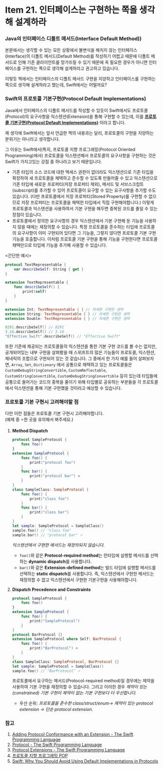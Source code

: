 # Item 21. 인터페이스는 구현하는 쪽을 생각해 설계하라

### Java의 인터페이스 디폴트 메서드(Interface Default Method))

본문에서는 생각할 수 있는 모든 상황에서 불변식을 해치지 않는 인터페이스(Interface)의 디폴트 메서드(Default Method)를 작성하기 어렵고 때문에 디폴트 메서드로 인해 기존 클라이언트를 망가뜨릴 수 있기 때문에 꼭 필요한 경우가 아니면 인터페이스를 구현하는 쪽으로 생각해 설계하라고 권고하고 있습니다. 

이렇듯 책에서는 인터페이스의 디폴트 메서드 구현을 지양하고 인터페이스를 구현하는 쪽으로 생각해 설계하라고 했는데, Swift에서는 어떨까요?



### Swift의 프로토콜 기본구현(Protocol Default Implementations)

Java에서 인터페이스의 디폴트 메서드를 작성할 수 있듯이 Swift에서도 프로토콜(Protocol)의 요구사항을 익스텐션(Extension)을 통해 구현할 수 있는데, 이를 [**프로토콜 기본구현(Protocol Default Implementations)**](https://docs.swift.org/swift-book/LanguageGuide/Protocols.html#ID521) 이라고 합니다. 

제 생각에 Swift에서는 앞서 언급한 책의 내용과는 달리, 프로토콜의 구현을 지양하는 분위기는 아니라고 생각합니다. 

그 이유는 Swift에서(특히, 프로토콜 지향 프로그래밍(Protocol Oriented Programming)에서) 프로토콜을 익스텐션해서 프로토콜의 요구사항을 구현하는 것은 Swift가 가지고있는 강점 중 하나라고 보기 때문입니다. 

- 기존 타입의 소스 코드에 대한 액세스 권한이 없더라도 익스텐션으로 기존 타입을 확장하여 새 프로토콜을 채택하고 준수할 수 있도록 만들어줄 수 있고 익스텐션으로 기존 타입에 새로운 프로퍼티(저장 프로퍼티 제외), 메서드 및 서브스크립트(subscript)를 추가할 수 있어 프로토콜이 요구할 수 있는 요구사항을 추가할 수도 있습니다. (다만 프로토콜에서 저장 프로퍼티(Stored Property)를 구현할 수 없으므로 저장 프로퍼티는 프로토콜을 채택한 타입에서 직접 구현해야합니다.)  이렇게 프로토콜과 익스텐션을 사용하여서 기본 구현을 해두면 중복된 코드를 줄일 수 있는 장점이 있습니다. 
- 프로토콜에서 정의한 요구사항의 경우 익스텐션에서 기본 구현해 둔 기능을 사용하지 않을 때에는 재정의할 수 있습니다. 특정 프로토콜을 준수하는 타입에 프로토콜의 요구사항이 이미 구현되어 있다면 그 기능을, 그렇지 않다면 프로토콜 기본 구현 기능을 호출합니다. 이처럼 프로토콜 기본 구현을 통해 기능을 구현한다면 프로토콜 채택만으로 타입에 기능을 추가해 사용할 수 있습니다. 

<간단한 예시>

```swift
protocol TextRepresentable {
    var describeSelf: String { get }
}

extension TextRepresentable {
    func describeSelf() {
        print(self)
    }
}

extension Int: TextRepresentable { } // 자세한 구현은 생략
extension String: TextRepresentable { } // 자세한 구현은 생략
extension Double: TextRepresentable { } // 자세한 구현은 생략

8291.describeSelf() // 8291 
3.14.describeSelf() // 3.14 
"Effective Swift".describeSelf() // "Effective Swift"
```

또한 기존에 제공되는 프로토콜들의 익스텐션을 통한 기본 구현 코드를 볼 수는 없지만, 공개되어있는 내부 구현을 살펴봤을 때 스위프트의 많은 기능들이 프로토콜, 익스텐션, 제네릭의 조합으로 구현되어 있는 것 같습니다. 그 중에서 한 가지 예를 들어 살펴보자면, `Array`, `Set`, `Dictionary` 에서 공통으로 채택하고 있는 프로토콜들은 `CustomDebugStringConvertible`, `CustomReflectable`, `CustomStringConvertible`, `CustomDebugStringConvertible` 등이 있는데 타입들에 공통으로 들어가는 코드의 중복을 줄이기 위해 타입별로 공유하는 부분들을 각 프로토콜에서 익스텐션을 통해 기본 구현했을 것이라고 예상할 수 있습니다. 



### 프로토콜 기본 구현시 고려해야할 점

다만 이런 점들은 프로토콜 기본 구현시 고려해야합니다.<br> (예제 중 ⭐️한 곳을 유의해서 봐주세요.)

1. **Method Dispatch**

   ```swift
   protocol SampleProtocol {
       func foo()
   }
   extension SampleProtocol {
       func foo() {
           print("protocol foo")
       }
       func bar() { 
           print("protocol bar") ⭐️
       }
   }
   class SampleClass: SampleProtocol {
       func foo() {
           print("class foo")
       }
       func bar() {
           print("class bar")
       }
   }
   let sample: SampleProtocol = SampleClass()
   sample.foo() // "class foo"
   sample.bar() // "protocol bar" ⭐️
   ```

   *익스텐션에서 구현한 메서드는 재정의되지 않습니다.* 

   * `foo()`와 같은 **Protocol-required method**는 런타임에 실행할 메서드를 선택하는 **dynamic dispatch**를 사용합니다.
   * `bar()`와 같은 **Extension-defined method**는 빌드 타임에 실행할 메서드를 선택하는 **static dispatch**를 사용합니다. 즉, 익스텐션에서 구현한 메서드는 재정의할 수 없고 익스텐션에서 구현한 기본구현을 사용해야합니다.

2. **Dispatch Precedence and Constraints**

   ```swift
   protocol SampleProtocol {
       func foo()
   }
   extension SampleProtocol {
       func foo() {
           print("SampleProtocol")
       }
   }
   protocol BarProtocol {}
   extension SampleProtocol where Self: BarProtocol {
       func foo() {
           print("BarProtocol") ⭐️
       }
   }
   class SampleClass: SampleProtocol, BarProtocol {}
   let sample: SampleProtocol = SampleClass()
   sample.foo() // "BarProtocol" ⭐️
   ```

   프로토콜에서 요구하는 메서드(Protocol-required method)일 경우에는 제약을 사용하여 기본 구현을 재정의할 수 있습니다. 그리고 이러한 경우 *제약이 있는(constrained) 기본 구현이 제약이 없는 기본 구현보다 더 우선합니다.*

   * 우선 순위: *프로토콜을 준수한 class/struct/enum-> 제약이 있는 protocol extension -> 단순 protocol extension*.



### 참고

1. [Adding Protocol Conformance with an Extension - The Swift Programming Language](https://docs.swift.org/swift-book/LanguageGuide/Protocols.html#ID276)
2. [Protocol - The Swift Programming Language](https://docs.swift.org/swift-book/LanguageGuide/Protocols.html#ID276)
3. [Protocol Extensions  - The Swift Programming Language](https://docs.swift.org/swift-book/LanguageGuide/Protocols.html#ID521)
4. [프로토콜 지향 프로그래밍 POP](https://yagom.net/courses/swift-basic/lessons/프로토콜-지향-프로그래밍-p-o-p/)
5. [Swift: Why You Should Avoid Using Default Implementations in Protocols](https://medium.com/better-programming/swift-why-you-should-avoid-using-default-implementations-in-protocols-eeffddbed46d)

